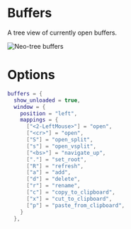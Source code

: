 # Buffers

A tree view of currently open buffers.

![Neo-tree buffers](https://github.com/nvim-neo-tree/resources/raw/main/images/Neo-tree-buffers.png)

# Options

```lua
buffers = {
  show_unloaded = true,
  window = {
    position = "left",
    mappings = {
      ["<2-LeftMouse>"] = "open",
      ["<cr>"] = "open",
      ["S"] = "open_split",
      ["s"] = "open_vsplit",
      ["<bs>"] = "navigate_up",
      ["."] = "set_root",
      ["R"] = "refresh",
      ["a"] = "add",
      ["d"] = "delete",
      ["r"] = "rename",
      ["c"] = "copy_to_clipboard",
      ["x"] = "cut_to_clipboard",
      ["p"] = "paste_from_clipboard",
    }
  },
```
